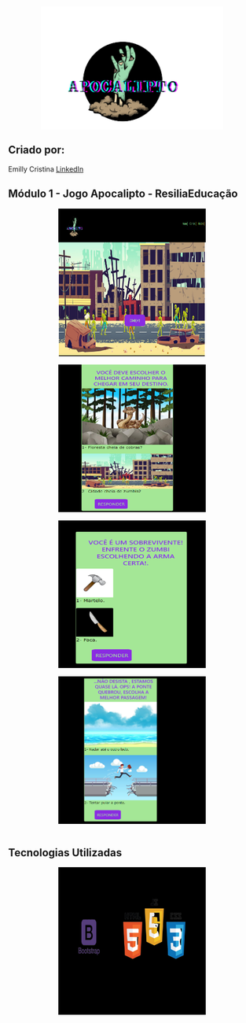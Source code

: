 <div align="center"><img align="center" alt="Apocalipto" src= "/imagens/zumbi.png" height= "250px"></div>


## Criado por:

Emilly Cristina <a href = "https://www.linkedin.com/in/emilly-finco/" target="_blank">LinkedIn</a>

## Módulo 1 - Jogo Apocalipto - ResiliaEducação

<div align="center"><img align="center" alt="Jogo" src= "/imagens/paginainicial.png" height= "300px" width="300px"></div></br>
<div align="center"><img align="center" alt="Jogo" src= "/imagens/fase1.png" height= "300px" width="300px"></div></br>
<div align="center"><img align="center" alt="Jogo" src= "/imagens/fase2.png" height= "300px" width="300px" ></div></br>
<div align="center"><img align="center" alt="Jogo" src= "/imagens/fase3.png" height= "300px" width="300px"></div></br>


## Tecnologias Utilizadas


<div align="center"><img align="center" alt="tecnologias" src= "/imagens/tecnologias.png" height= "300px" width="300px"></div>
